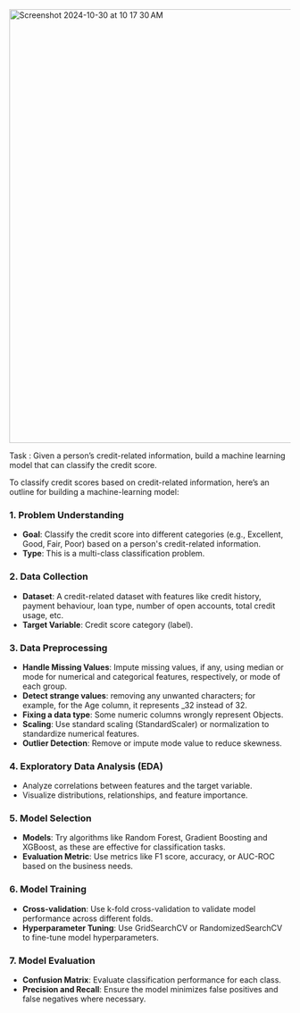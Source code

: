 
<img width="777" alt="Screenshot 2024-10-30 at 10 17 30 AM" src="https://github.com/user-attachments/assets/5ef579ed-a053-4995-b1d7-3a0e29b21b2b">


Task : Given a person’s credit-related information, build a machine learning model that can classify the credit score.

To classify credit scores based on credit-related information, here’s an outline for building a machine-learning model:

### 1. **Problem Understanding**
   - **Goal**: Classify the credit score into different categories (e.g., Excellent, Good, Fair, Poor) based on a person's credit-related information.
   - **Type**: This is a multi-class classification problem.

### 2. **Data Collection**
   - **Dataset**: A credit-related dataset with features like credit history, payment behaviour, loan type, number of open accounts, total credit usage, etc.
   - **Target Variable**: Credit score category (label).

### 3. **Data Preprocessing**
   - **Handle Missing Values**: Impute missing values, if any, using median or mode for numerical and categorical features, respectively, or mode of each group.
   - **Detect strange values**: removing any unwanted characters; for example, for the Age column, it represents _32 instead of 32.
   - **Fixing a data type**: Some numeric columns wrongly represent Objects.
   - **Scaling**: Use standard scaling (StandardScaler) or normalization to standardize numerical features.
   - **Outlier Detection**: Remove or impute mode value to reduce skewness.

### 4. **Exploratory Data Analysis (EDA)**
   - Analyze correlations between features and the target variable.
   - Visualize distributions, relationships, and feature importance.

### 5. **Model Selection**
   - **Models**: Try algorithms like Random Forest, Gradient Boosting and XGBoost, as these are effective for classification tasks.
   - **Evaluation Metric**: Use metrics like F1 score, accuracy, or AUC-ROC based on the business needs.

### 6. **Model Training**
   - **Cross-validation**: Use k-fold cross-validation to validate model performance across different folds.
   - **Hyperparameter Tuning**: Use GridSearchCV or RandomizedSearchCV to fine-tune model hyperparameters.

### 7. **Model Evaluation**
   - **Confusion Matrix**: Evaluate classification performance for each class.
   - **Precision and Recall**: Ensure the model minimizes false positives and false negatives where necessary.







